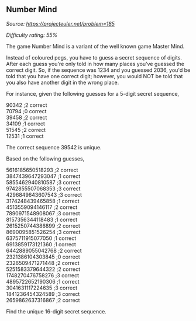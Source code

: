 Number Mind
-----------

*Source: https://projecteuler.net/problem=185*


*Difficulty rating: 55%*

The game Number Mind is a variant of the well known game Master Mind.

Instead of coloured pegs, you have to guess a secret sequence of digits.
After each guess you're only told in how many places you've guessed the
correct digit. So, if the sequence was 1234 and you guessed 2036, you'd
be told that you have one correct digit; however, you would NOT be told
that you also have another digit in the wrong place.

For instance, given the following guesses for a 5-digit secret sequence,

90342 ;2 correct\
 70794 ;0 correct\
 39458 ;2 correct\
 34109 ;1 correct\
 51545 ;2 correct\
 12531 ;1 correct

The correct sequence 39542 is unique.

Based on the following guesses,

5616185650518293 ;2 correct\
 3847439647293047 ;1 correct\
 5855462940810587 ;3 correct\
 9742855507068353 ;3 correct\
 4296849643607543 ;3 correct\
 3174248439465858 ;1 correct\
 4513559094146117 ;2 correct\
 7890971548908067 ;3 correct\
 8157356344118483 ;1 correct\
 2615250744386899 ;2 correct\
 8690095851526254 ;3 correct\
 6375711915077050 ;1 correct\
 6913859173121360 ;1 correct\
 6442889055042768 ;2 correct\
 2321386104303845 ;0 correct\
 2326509471271448 ;2 correct\
 5251583379644322 ;2 correct\
 1748270476758276 ;3 correct\
 4895722652190306 ;1 correct\
 3041631117224635 ;3 correct\
 1841236454324589 ;3 correct\
 2659862637316867 ;2 correct

Find the unique 16-digit secret sequence.
